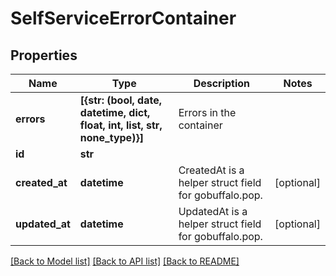 # SelfServiceErrorContainer


## Properties
Name | Type | Description | Notes
------------ | ------------- | ------------- | -------------
**errors** | **[{str: (bool, date, datetime, dict, float, int, list, str, none_type)}]** | Errors in the container | 
**id** | **str** |  | 
**created_at** | **datetime** | CreatedAt is a helper struct field for gobuffalo.pop. | [optional] 
**updated_at** | **datetime** | UpdatedAt is a helper struct field for gobuffalo.pop. | [optional] 

[[Back to Model list]](../README.md#documentation-for-models) [[Back to API list]](../README.md#documentation-for-api-endpoints) [[Back to README]](../README.md)


